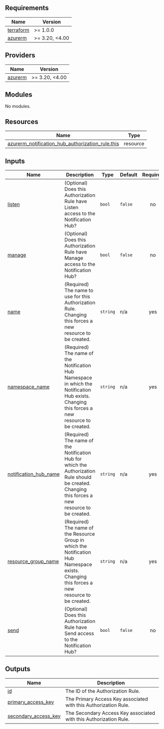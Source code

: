 ## Requirements

| Name | Version |
|------|---------|
| <a name="requirement_terraform"></a> [terraform](#requirement\_terraform) | >= 1.0.0 |
| <a name="requirement_azurerm"></a> [azurerm](#requirement\_azurerm) | >= 3.20, <4.00 |

## Providers

| Name | Version |
|------|---------|
| <a name="provider_azurerm"></a> [azurerm](#provider\_azurerm) | >= 3.20, <4.00 |

## Modules

No modules.

## Resources

| Name | Type |
|------|------|
| [azurerm_notification_hub_authorization_rule.this](https://registry.terraform.io/providers/hashicorp/azurerm/latest/docs/resources/notification_hub_authorization_rule) | resource |

## Inputs

| Name | Description | Type | Default | Required |
|------|-------------|------|---------|:--------:|
| <a name="input_listen"></a> [listen](#input\_listen) | (Optional) Does this Authorization Rule have Listen access to the Notification Hub? | `bool` | `false` | no |
| <a name="input_manage"></a> [manage](#input\_manage) | (Optional) Does this Authorization Rule have Manage access to the Notification Hub? | `bool` | `false` | no |
| <a name="input_name"></a> [name](#input\_name) | (Required) The name to use for this Authorization Rule. Changing this forces a new resource to be created. | `string` | n/a | yes |
| <a name="input_namespace_name"></a> [namespace\_name](#input\_namespace\_name) | (Required) The name of the Notification Hub Namespace in which the Notification Hub exists. Changing this forces a new resource to be created. | `string` | n/a | yes |
| <a name="input_notification_hub_name"></a> [notification\_hub\_name](#input\_notification\_hub\_name) | (Required) The name of the Notification Hub for which the Authorization Rule should be created. Changing this forces a new resource to be created. | `string` | n/a | yes |
| <a name="input_resource_group_name"></a> [resource\_group\_name](#input\_resource\_group\_name) | (Required) The name of the Resource Group in which the Notification Hub Namespace exists. Changing this forces a new resource to be created. | `string` | n/a | yes |
| <a name="input_send"></a> [send](#input\_send) | (Optional) Does this Authorization Rule have Send access to the Notification Hub? | `bool` | `false` | no |

## Outputs

| Name | Description |
|------|-------------|
| <a name="output_id"></a> [id](#output\_id) | The ID of the Authorization Rule. |
| <a name="output_primary_access_key"></a> [primary\_access\_key](#output\_primary\_access\_key) | The Primary Access Key associated with this Authorization Rule. |
| <a name="output_secondary_access_key"></a> [secondary\_access\_key](#output\_secondary\_access\_key) | The Secondary Access Key associated with this Authorization Rule. |